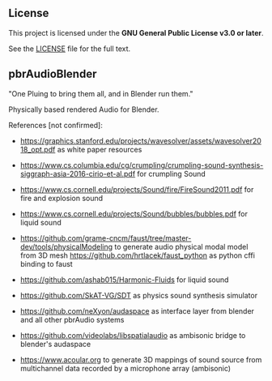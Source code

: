 ## License

This project is licensed under the **GNU General Public License v3.0 or later**.

See the [LICENSE](LICENSE) file for the full text.

## pbrAudioBlender
"One Pluing to bring them all, and in Blender run them."

Physically based rendered Audio for Blender.

References [not confirmed]:
- https://graphics.stanford.edu/projects/wavesolver/assets/wavesolver2018_opt.pdf as white paper resources
- https://www.cs.columbia.edu/cg/crumpling/crumpling-sound-synthesis-siggraph-asia-2016-cirio-et-al.pdf for crumpling Sound
- https://www.cs.cornell.edu/projects/Sound/fire/FireSound2011.pdf for fire and explosion sound
- https://www.cs.cornell.edu/projects/Sound/bubbles/bubbles.pdf for liquid sound

- https://github.com/grame-cncm/faust/tree/master-dev/tools/physicalModeling to generate audio physical modal model from 3D mesh
  https://github.com/hrtlacek/faust_python as python cffi binding to faust
- https://github.com/ashab015/Harmonic-Fluids for liquid sound
- https://github.com/SkAT-VG/SDT as physics sound synthesis simulator

- https://github.com/neXyon/audaspace as interface layer from blender and all other pbrAudio systems
- https://github.com/videolabs/libspatialaudio as ambisonic bridge to blender's audaspace
- https://www.acoular.org to generate 3D mappings of sound source from multichannel data recorded by a microphone array (ambisonic)
